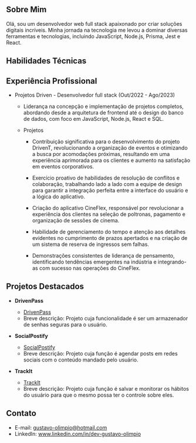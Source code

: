 ## Sobre Mim

Olá, sou um desenvolvedor web full stack apaixonado por criar soluções digitais incríveis. Minha jornada na tecnologia me levou a dominar diversas ferramentas e tecnologias, incluindo JavaScript, Node.js, Prisma, Jest e React.

## Habilidades Técnicas



## Experiência Profissional

- Projetos Driven - Desenvolvedor full stack (Out/2022 - Ago/2023)

  - Liderança na concepção e implementação de projetos completos, abordando desde a arquitetura de frontend até o design do banco de dados, com foco em JavaScript, Node.js, React e SQL.

  - Projetos

     - Contribuição significativa para o desenvolvimento do projeto DrivenT, revolucionando a organização de eventos e otimizando a busca por acomodações próximas, resultando em uma experiência aprimorada para os clientes e aumento na satisfação em eventos corporativos.

     - Exercício proativo de habilidades de resolução de conflitos e colaboração, trabalhando lado a lado com a equipe de design para garantir a integração perfeita entre a interface do usuário e a lógica do aplicativo.

     - Criação do aplicativo CineFlex, responsável por revolucionar a experiência dos clientes na seleção de poltronas, pagamento e organização de sessões de cinema.

     - Habilidade de gerenciamento do tempo e atenção aos detalhes evidentes no cumprimento de prazos apertados e na criação de um sistema de reserva de ingressos sem falhas.

     - Demonstrações consistentes de liderança de pensamento, identificando tendências emergentes na indústria e integrando-as com sucesso nas operações do CineFlex.

## Projetos Destacados

- **DrivenPass**
  - [DrivenPass](https://github.com/Gustavo-Olimpio/projeto11-trackit)
  - Breve descrição: Projeto cuja funcionalidade é ser um armazenador de senhas seguras para o usuário.

- **SocialPostify**
  - [SocialPostify](https://github.com/Gustavo-Olimpio/projeto22-social-postify)
  - Breve descrição: Projeto cuja função é agendar posts em redes sociais com o conteúdo mandado pelo usuário.

- **TrackIt**
  - [TrackIt](https://github.com/Gustavo-Olimpio/projeto23-drivenpass-nest)
  - Breve descrição: Projeto cuja função é salvar e monitorar os hábitos do usuário para que o mesmo possa ter o controle sobre eles.

## Contato

- E-mail: gustavo-olimpio@hotmail.com
- LinkedIn: www.linkedin.com/in/dev-gustavo-olimpio
<!--
**Gustavo-Olimpio/Gustavo-Olimpio** is a ✨ _special_ ✨ repository because its `README.md` (this file) appears on your GitHub profile.

Here are some ideas to get you started:

- 🔭 I’m currently working on ...
- 🌱 I’m currently learning ...
- 👯 I’m looking to collaborate on ...
- 🤔 I’m looking for help with ...
- 💬 Ask me about ...
- 📫 How to reach me: ...
- 😄 Pronouns: ...
- ⚡ Fun fact: ...
-->
